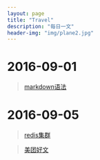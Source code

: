 ```yaml
---
layout: page
title: "Travel"
description: "每日一文"
header-img: "img/plane2.jpg"
---
```


# 2016-09-01
  > [markdown语法][d4b62eaf]

  [d4b62eaf]: http://azeril.me/blog/Markdown-Syntax.html "markdown语法"
# 2016-09-05
  > [redis集群][db5714bf]

  [db5714bf]: https://mp.weixin.qq.com/s?__biz=MzA3MzYwNjQ3NA==&mid=2651296671&idx=1&sn=366de50a6787963517ff6e096c9d1643&scene=1&srcid=0601sx2VAI7HXF0hYlArC0wM&key=f5c31ae61525f82eeb8ce0e7179a3f06cc645be4d65a5b54447dc2ef3c1c7f983e4aea0d90620e2706f0cc63ad4238c3&ascene=0&uin=MjA3ODI3NjgzNA%3D%3D&devicetype=iMac+MacBookPro12%2C1+OSX+OSX+10.11.2+build(15C50)&version=11020201&pass_ticket=TWPg66sM6rAHPjXhsdA6b54KKiP%2FdiMrxMmDJ0UbeGXZ%2BdFqMMGaMCjmeVJMVMav "redis集群"

 > [美团好文][685aa250]

  [685aa250]: http://tech.meituan.com/ "美团好文"
